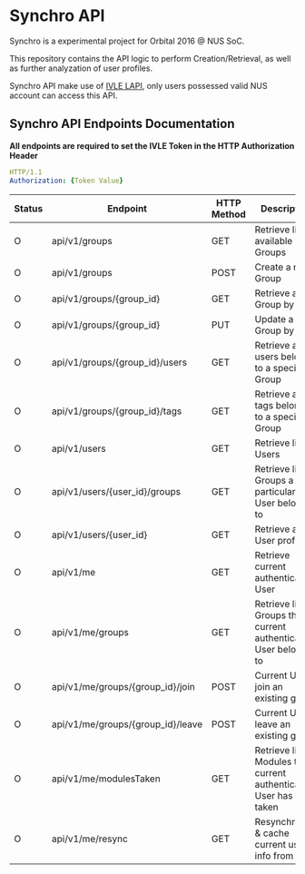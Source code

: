 # Synchro API

Synchro is a experimental project for Orbital 2016 @ NUS SoC.

This repository contains the API logic to perform Creation/Retrieval, as well as further analyzation of user profiles.

Synchro API make use of [IVLE LAPI](https://wiki.nus.edu.sg/display/ivlelapi/Summary), only users possessed valid NUS account can access this API.

## Synchro API Endpoints Documentation

**All endpoints are required to set the IVLE Token in the HTTP Authorization Header**

```yaml
HTTP/1.1
Authorization: {Token Value}
```

 Status | Endpoint | HTTP Method | Description | Request Parameters | Response Parameters 
--------|----------|-------------|-------------|--------------------|---------------------
 O | api/v1/groups | GET | Retrieve list of available Groups ||
 O | api/v1/groups | POST | Create a new Group ||
 O | api/v1/groups/{group_id} | GET | Retrieve a Group by id ||
 O | api/v1/groups/{group_id} | PUT | Update a Group by id ||
 O | api/v1/groups/{group_id}/users | GET | Retrieve all users belongs to a specific Group ||
 O | api/v1/groups/{group_id}/tags | GET | Retrieve all tags belongs to a specific Group ||
 O | api/v1/users | GET | Retrieve list of Users ||
 O | api/v1/users/{user_id}/groups | GET | Retrieve list of Groups a particular User belongs to ||
 O | api/v1/users/{user_id} | GET | Retrieve a User profile ||
 O | api/v1/me | GET | Retrieve current authenticated User ||
 O | api/v1/me/groups | GET | Retrieve list of Groups that current authenticated User belongs to ||
 O | api/v1/me/groups/{group_id}/join | POST | Current User join an existing group. ||
 O | api/v1/me/groups/{group_id}/leave | POST | Current User leave an existing group. ||
 O | api/v1/me/modulesTaken | GET | Retrieve list of Modules that current authenticated User has taken ||
 O | api/v1/me/resync | GET | Resynchronize & cache current user info from IVLE ||